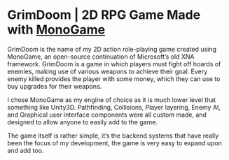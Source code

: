 # GrimDoom | 2D RPG Game Made with [MonoGame](https://www.monogame.net)

GrimDoom is the name of my 2D action role-playing game created using MonoGame, an open-source continuation of
Microsoft’s old XNA framework. GrimDoom is a game in which players must fight off hoards of enemies, making use of
various weapons to achieve their goal. Every enemy killed provides the player with some money, which they can use to buy
upgrades for their weapons.

I chose MonoGame as my engine of choice as it is much lower level that something like Unity3D. Pathfinding, Collisions,
Player layering, Enemy AI, and Graphical user interface components were all custom made, and designed to allow anyone to
easily add to the game.

The game itself is rather simple, it’s the backend systems that have really been the focus of my development, the game
is very easy to expand upon and add too.
